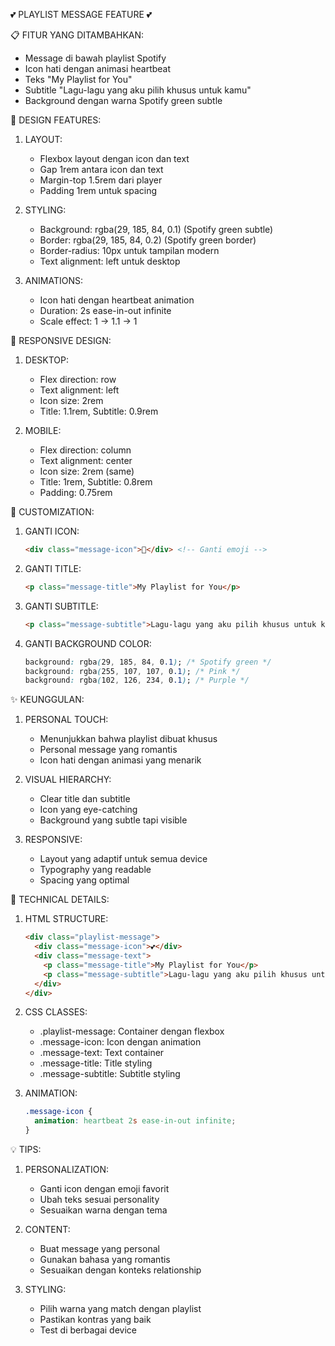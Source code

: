 💕 PLAYLIST MESSAGE FEATURE 💕

📋 FITUR YANG DITAMBAHKAN:
- Message di bawah playlist Spotify
- Icon hati dengan animasi heartbeat
- Teks "My Playlist for You"
- Subtitle "Lagu-lagu yang aku pilih khusus untuk kamu"
- Background dengan warna Spotify green subtle

🎨 DESIGN FEATURES:

1. LAYOUT:
   - Flexbox layout dengan icon dan text
   - Gap 1rem antara icon dan text
   - Margin-top 1.5rem dari player
   - Padding 1rem untuk spacing

2. STYLING:
   - Background: rgba(29, 185, 84, 0.1) (Spotify green subtle)
   - Border: rgba(29, 185, 84, 0.2) (Spotify green border)
   - Border-radius: 10px untuk tampilan modern
   - Text alignment: left untuk desktop

3. ANIMATIONS:
   - Icon hati dengan heartbeat animation
   - Duration: 2s ease-in-out infinite
   - Scale effect: 1 → 1.1 → 1

📱 RESPONSIVE DESIGN:

1. DESKTOP:
   - Flex direction: row
   - Text alignment: left
   - Icon size: 2rem
   - Title: 1.1rem, Subtitle: 0.9rem

2. MOBILE:
   - Flex direction: column
   - Text alignment: center
   - Icon size: 2rem (same)
   - Title: 1rem, Subtitle: 0.8rem
   - Padding: 0.75rem

🎯 CUSTOMIZATION:

1. GANTI ICON:
   ```html
   <div class="message-icon">💖</div> <!-- Ganti emoji -->
   ```

2. GANTI TITLE:
   ```html
   <p class="message-title">My Playlist for You</p>
   ```

3. GANTI SUBTITLE:
   ```html
   <p class="message-subtitle">Lagu-lagu yang aku pilih khusus untuk kamu</p>
   ```

4. GANTI BACKGROUND COLOR:
   ```css
   background: rgba(29, 185, 84, 0.1); /* Spotify green */
   background: rgba(255, 107, 107, 0.1); /* Pink */
   background: rgba(102, 126, 234, 0.1); /* Purple */
   ```

✨ KEUNGGULAN:

1. PERSONAL TOUCH:
   - Menunjukkan bahwa playlist dibuat khusus
   - Personal message yang romantis
   - Icon hati dengan animasi yang menarik

2. VISUAL HIERARCHY:
   - Clear title dan subtitle
   - Icon yang eye-catching
   - Background yang subtle tapi visible

3. RESPONSIVE:
   - Layout yang adaptif untuk semua device
   - Typography yang readable
   - Spacing yang optimal

🔧 TECHNICAL DETAILS:

1. HTML STRUCTURE:
   ```html
   <div class="playlist-message">
     <div class="message-icon">💕</div>
     <div class="message-text">
       <p class="message-title">My Playlist for You</p>
       <p class="message-subtitle">Lagu-lagu yang aku pilih khusus untuk kamu</p>
     </div>
   </div>
   ```

2. CSS CLASSES:
   - .playlist-message: Container dengan flexbox
   - .message-icon: Icon dengan animation
   - .message-text: Text container
   - .message-title: Title styling
   - .message-subtitle: Subtitle styling

3. ANIMATION:
   ```css
   .message-icon {
     animation: heartbeat 2s ease-in-out infinite;
   }
   ```

💡 TIPS:

1. PERSONALIZATION:
   - Ganti icon dengan emoji favorit
   - Ubah teks sesuai personality
   - Sesuaikan warna dengan tema

2. CONTENT:
   - Buat message yang personal
   - Gunakan bahasa yang romantis
   - Sesuaikan dengan konteks relationship

3. STYLING:
   - Pilih warna yang match dengan playlist
   - Pastikan kontras yang baik
   - Test di berbagai device

